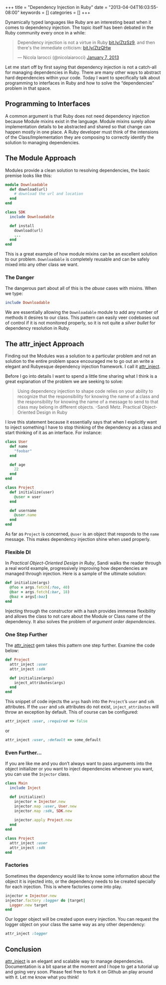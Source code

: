 +++
title = "Dependency Injection in Ruby"
date = "2013-04-04T16:03:55-08:00"
keywords = []
categories = []
+++

Dynamically typed languages like Ruby are an interesting beast when it comes to dependency injection. The topic itself has been debated in the Ruby community every once in a while:

<blockquote class="twitter-tweet"><p>Dependency injection is not a virtue in Ruby <a href="http://t.co/4w2qSCfo" title="http://bit.ly/ZtzSz9">bit.ly/ZtzSz9</a>, and then there's the immediate criticism: <a href="http://t.co/Q1O9TvGm" title="http://bit.ly/ZtzQHw">bit.ly/ZtzQHw</a></p>&mdash; Nicola Iarocci (@nicolaiarocci) <a href="https://twitter.com/nicolaiarocci/status/288215967622914048">January 7, 2013</a></blockquote>
<script async src="//platform.twitter.com/widgets.js" charset="utf-8"></script>

Let me start off by first saying that dependency injection is not a catch-all for managing dependencies in Ruby. There are many other ways to abstract hard dependencies within your code. Today I want to specifically talk about programming to interfaces in Ruby and how to solve the “dependencies” problem in that space.

## Programming to Interfaces
A common argument is that Ruby does not need dependency injection because Module mixins exist in the language. Module mixins surely allow implementation details to be abstracted and shared so that change can happen mostly in one place. A Ruby developer must think of the intensions of the Class/Implementation they are composing to correctly identify the solution to managing dependencies.

## The Module Approach
Modules provide a clean solution to resolving dependencies, the basic premise looks like this:
``` ruby
module Downloadable
  def download(url)
    # download the url and location
  end
end
```
``` ruby
class SDK
  include Downloadable

  def install
    download(url)
    ...
  end 
end
```

This is a great example of how module mixins can be an excellent solution to our problem. `Downloadable` is completely reusable and can be safely mixed into any other class we want. 

### The Danger
The dangerous part about all of this is the *abuse* cases with mixins. When we type:
``` ruby
include Downloadable
```
    
We are essentially allowing the `Downloadable` module to add any number of methods it desires to our class. This pattern can easily veer codebases out of control if it is not monitored properly, so it is not quite a *silver bullet* for dependency resolution in Ruby.

## The attr_inject Approach
Finding out the Modules was a solution to a particular problem and not an solution to the entire problem space encouraged me to go out an write a elegant and Rubyesque dependency injection framework. I call it [attr_inject](https://github.com/jeremysaenz/attr_inject).

Before I go into details I want to spend a little time sharing what I think is a great explanation of the problem we are seeking to solve: 

>Using dependency injection to shape code relies on your ability to recognize that the responsibility for knowing the name of a class and the responsibility for knowing the name of a message to send to that class may belong in different objects. -Sandi Metz. Practical Object-Oriented Design in Ruby

I love this statement because it essentially says that when I explicitly want to inject something I have to stop thinking of the dependency as a class and start thinking of it as an interface. For instance:
``` ruby
class User
  def name
    "foobar"
  end

  def age
    22
  end
end
```
``` ruby
class Project
  def initialize(user)
    @user = user
  end

  def username
    @user.name
  end
end
```
As far as `Project` is concerned, `@user` is an object that responds to the `name` message. This makes dependency injection shine when  used properly.

### Flexible DI
In *Practical Object-Oriented Design in Ruby*, Sandi walks the reader through a real world example, progressively improving how dependencies are managed through injection. Here is a sample of the ultimate solution:

``` ruby
def initialize(args)
  @foo = args.fetch(:foo, 40)
  @bar = args.fetch(:bar, 18)
  @baz = args[:baz]
end
```

Injecting through the constructor with a hash provides immense flexibility and allows the class to not care about the Module or Class name of the dependency. It also solves the problem of *argument order dependencies*.

### One Step Further
The [attr_inject](https://github.com/jeremysaenz/attr_inject) gem takes this pattern one step further. Examine the code below:
``` ruby
def Project
  attr_inject :user
  attr_inject :sdk

  def initialize(args)
    inject_attributes(args)
  end
end
```
    
This snippet of code injects the `args` hash into the `Project`’s `user` and `sdk` attributes. If the `user` and `sdk` attributes do not exist, `inject_attributes` will throw an exception by default. This of course can be configured:
``` ruby
attr_inject :user, :required => false
```
or
``` ruby
attr_inject :user, :default => some_default
```

### Even Further...
If you are like me and you don’t always want to pass arguments into the object initializer or you want to inject dependencies whenever you want, you can use the `Injector` class.

``` ruby
class Main
  include Inject

  def initialize()
    injector = Injector.new
    injector.map :user, User.new
    injector.map :sdk, SDK.new  
    
    injector.apply Project.new
  end
end
```

``` ruby
class Project
  attr_inject :user
  attr_inject :sdk
end
```

### Factories
Sometimes the dependency would like to know some information about the object it is injected into, or the dependency needs to be created specially for each injection. This is where factories come into play.

``` ruby
injector = Injector.new
injector.factory :logger do |target|
  Logger.new target
end
```

Our logger object will be created upon every injection. You can request the logger object on your class the same way as any other dependency:

``` ruby
attr_inject :logger
```

## Conclusion    
[attr_inject](https://github.com/jeremysaenz/attr_inject) is an elegant and scalable way to manage dependencies. Documentation is a bit sparse at the moment and I hope to get a tutorial up and going very soon. Please feel free to fork it on Github an play around with it. Let me know what you think!
